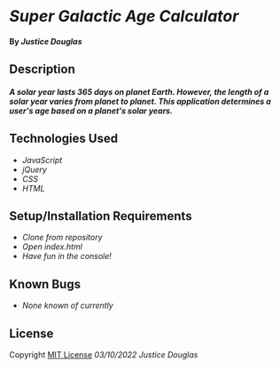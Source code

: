 # _Super Galactic Age Calculator_

#### By _**Justice Douglas**_

## Description

#### _A solar year lasts 365 days on planet Earth. However, the length of a solar year varies from planet to planet. This application determines a user's age based on a planet's solar years._

## Technologies Used

* _JavaScript_
* _jQuery_
* _CSS_
* _HTML_

## Setup/Installation Requirements

* _Clone from repository_
* _Open index.html_
* _Have fun in the console!_

## Known Bugs

* _None known of currently_

## License

Copyright [MIT License](https://opensource.org/licenses/MIT) _03/10/2022_ _Justice Douglas_